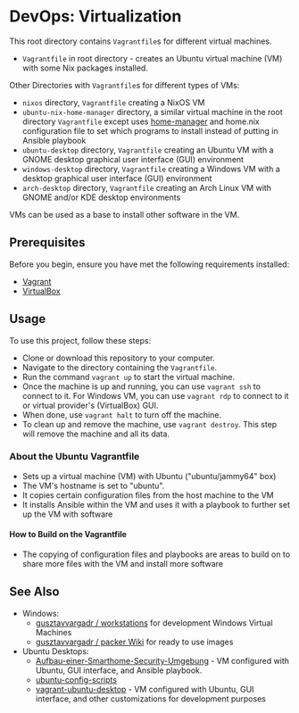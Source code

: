 # DevOps: Virtualization

This root directory contains `Vagrantfile`s for different virtual machines.

- `Vagrantfile` in root directory - creates an Ubuntu virtual machine (VM) with some Nix packages installed.

Other Directories with `Vagrantfile`s for different types of VMs:

- `nixos` directory, `Vagrantfile` creating a NixOS VM
- `ubuntu-nix-home-manager` directory, a similar virtual machine in the root directory `Vagrantfile` except uses [home-manager](https://github.com/nix-community/home-manager) and home.nix configuration file to set which programs to install instead of putting in Ansible playbook
- `ubuntu-desktop` directory, `Vagrantfile` creating an Ubuntu VM with a GNOME desktop graphical user interface (GUI) environment
- `windows-desktop` directory, `Vagrantfile` creating a Windows VM with a desktop graphical user interface (GUI) environment
- `arch-desktop` directory, `Vagrantfile` creating an Arch Linux VM with GNOME and/or KDE desktop environments

VMs can be used as a base to install other software in the VM.

## Prerequisites

Before you begin, ensure you have met the following requirements installed:

- [Vagrant](https://www.vagrantup.com/)
- [VirtualBox](https://www.virtualbox.org/)

## Usage

To use this project, follow these steps:

- Clone or download this repository to your computer.
- Navigate to the directory containing the `Vagrantfile`.
- Run the command `vagrant up` to start the virtual machine.
- Once the machine is up and running, you can use `vagrant ssh` to connect to it. For Windows VM, you can use `vagrant rdp` to connect to it or virtual provider's (VirtualBox) GUI.
- When done, use `vagrant halt` to turn off the machine.
- To clean up and remove the machine, use `vagrant destroy`. This step will remove the machine and all its data.

### About the Ubuntu Vagrantfile

- Sets up a virtual machine (VM) with Ubuntu ("ubuntu/jammy64" box)
- The VM's hostname is set to "ubuntu".
- It copies certain configuration files from the host machine to the VM
- It installs Ansible within the VM and uses it with a playbook to further set up the VM with software

#### How to Build on the Vagrantfile

- The copying of configuration files and playbooks are areas to build on to share more files with the VM and install more software

## See Also

- Windows:
  - [gusztavvargadr / workstations](https://github.com/gusztavvargadr/workstations) for development Windows Virtual Machines
  - [gusztavvargadr / packer Wiki](https://github.com/gusztavvargadr/packer/wiki) for ready to use images
- Ubuntu Desktops:
  - [Aufbau-einer-Smarthome-Security-Umgebung](https://github.com/Simon-Str/Aufbau-einer-Smarthome-Security-Umgebung) - VM configured with Ubuntu, GUI interface, and Ansible playbook.
  - [ubuntu-config-scripts](https://github.com/yaphott/ubuntu-config-scripts)
  - [vagrant-ubuntu-desktop](https://github.com/Emna-Cheniour/vagrant-ubuntu-desktop/tree/main) - VM configured with Ubuntu, GUI interface, and other customizations for development purposes
